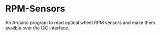 # RPM-Sensors

An Arduino program to read optical wheel RPM sensors and make them availble over the I2C interface.
